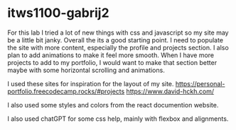 # itws1100-gabrij2

For this lab I tried a lot of new things with css and javascript so my site may be
a little bit janky. Overall the its a good starting point. I need to populate the site with more content, especially the profile and projects section. I also plan to add animations to make it feel more smooth. When I have more projects to add to my portfolio, I would want to make that section better maybe with some horizontal scrolling and animations.

I used these sites for inspiration for the layout of my site.
https://personal-portfolio.freecodecamp.rocks/#projects
https://www.david-hckh.com/

I also used some styles and colors from the react documention website.

I also used chatGPT for some css help, mainly with flexbox and alignments.

